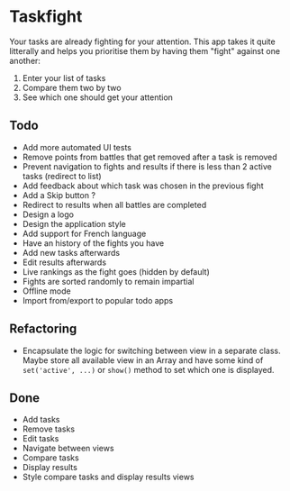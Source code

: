 Taskfight
=========

Your tasks are already fighting for your attention. This app takes it quite litterally and helps you prioritise
them by having them "fight" against one another:

  1. Enter your list of tasks
  2. Compare them two by two
  3. See which one should get your attention

## Todo

 - Add more automated UI tests
 - Remove points from battles that get removed after a task is removed
 - Prevent navigation to fights and results if there is less than 2 active tasks (redirect to list)
 - Add feedback about which task was chosen in the previous fight
 - Add a Skip button ?
 - Redirect to results when all battles are completed
 - Design a logo
 - Design the application style
 - Add support for French language
 - Have an history of the fights you have
 - Add new tasks afterwards
 - Edit results afterwards
 - Live rankings as the fight goes (hidden by default) 
 - Fights are sorted randomly to remain impartial
 - Offline mode
 - Import from/export to popular todo apps

## Refactoring

 - Encapsulate the logic for switching between view in a separate class. 
   Maybe store all available view in an Array and have some kind of 
  `set('active', ...)` or `show()` method to set which one is displayed.

## Done

 - Add tasks
 - Remove tasks
 - Edit tasks
 - Navigate between views
 - Compare tasks
 - Display results
 - Style compare tasks and display results views